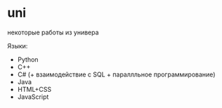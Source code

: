 # uni
некоторые работы из универа

Языки:
  - Python
  - C++
  - C# (+ взаимодействие с SQL + параллльное программирование)
  - Java
  - HTML+CSS
  - JavaScript
